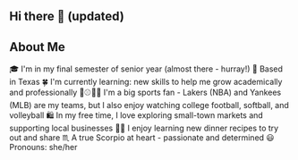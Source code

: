 ## Hi there 👋 (updated)

## About Me
🎓 I'm in my final semester of senior year (almost there - hurray!)
📍 Based in Texas
🍀 I'm currently learning: new skills to help me grow academically and professionally
🏀⚾🏈🏐 I'm a big sports fan - Lakers (NBA) and Yankees (MLB) are my teams, but I also enjoy watching college football, softball, and volleyball
🛍️ In my free time, I love exploring small-town markets and supporting local businesses
🧑‍🍳 I enjoy learning new dinner recipes to try out and share
♏ A true Scorpio at heart - passionate and determined
😃 Pronouns: she/her
